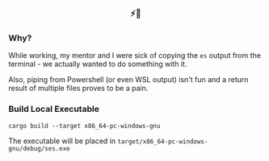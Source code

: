 <h3 align="center">⚡📎</h3>

### Why?
While working, my mentor and I were sick of copying the `es` output from the terminal - we actually wanted to do something with it. 

Also, piping from Powershell (or even WSL output) isn't fun and a return result of multiple files proves to be a pain.

### Build Local Executable

```
cargo build --target x86_64-pc-windows-gnu
```

The executable will be placed in `target/x86_64-pc-windows-gnu/debug/ses.exe`